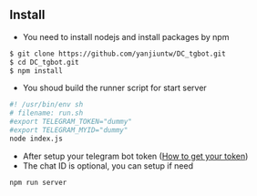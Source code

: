## Install
* You need to install nodejs and install packages by npm

```bash
$ git clone https://github.com/yanjiuntw/DC_tgbot.git
$ cd DC_tgbot.git
$ npm install
```
* You shoud build the runner script for start server

```bash
#! /usr/bin/env sh
# filename: run.sh
#export TELEGRAM_TOKEN="dummy"
#export TELEGRAM_MYID="dummy"
node index.js
```

* After setup your telegram bot token ([How to get your token](https://core.telegram.org/bots))
* The chat ID is optional, you can setup if need

```bash
npm run server
```
